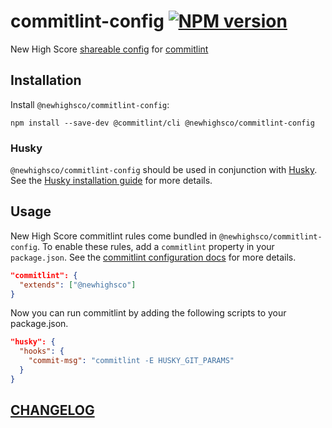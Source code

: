 # commitlint-config [![NPM version](https://img.shields.io/npm/v/@newhighsco/commitlint-config.svg)](https://www.npmjs.com/package/@newhighsco/commitlint-config)

New High Score [shareable config](https://commitlint.js.org/#/concepts-shareable-config) for [commitlint](https://commitlint.js.org/)

## Installation

Install `@newhighsco/commitlint-config`:

```
npm install --save-dev @commitlint/cli @newhighsco/commitlint-config
```

### Husky

`@newhighsco/commitlint-config` should be used in conjunction with [Husky](https://github.com/typicode/husky). See the [Husky installation guide](https://github.com/typicode/husky#install) for more details.

## Usage
New High Score commitlint rules come bundled in `@newhighsco/commitlint-config`. To enable these rules, add a `commitlint` property in your `package.json`. See the [commitlint configuration docs](https://commitlint.js.org/#/reference-configuration) for more details.

```json
"commitlint": {
  "extends": ["@newhighsco"]
}
```

Now you can run commitlint by adding the following scripts to your package.json.

```json
"husky": {
  "hooks": {
    "commit-msg": "commitlint -E HUSKY_GIT_PARAMS"
  }
}
```

## [CHANGELOG](CHANGELOG.md)
